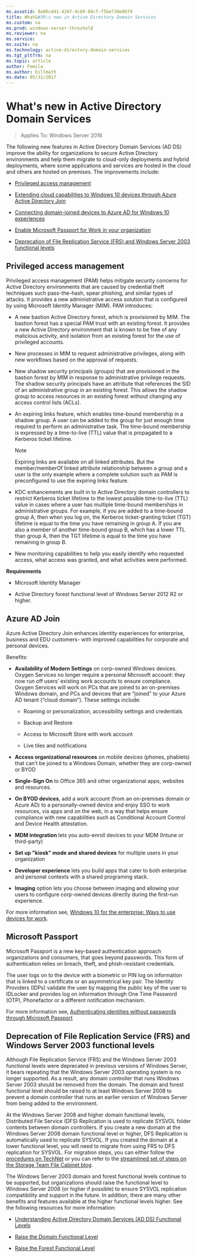```yaml
---
ms.assetid: 9a06cd41-426f-4cb9-89cf-f5be730e0b79
title: What&#39;s new in Active Directory Domain Services 
ms.custom: na
ms.prod: windows-server-threshold
ms.reviewer: na
ms.service: 
ms.suite: na
ms.technology: active-directory-domain-services
ms.tgt_pltfrm: na
ms.topic: article
author: Femila
ms.author: billmath
ms.date: 05/31/2017
---
```

# What&#39;s new in Active Directory Domain Services 

>Applies To: Windows Server 2016

The following new features in Active Directory Domain Services (AD DS) improve the ability for organizations to secure Active Directory environments and help them migrate to cloud-only deployments and hybrid deployments, where some applications and services are hosted in the cloud and others are hosted on premises. The improvements include:  
  
-   [Privileged access management](https://technet.microsoft.com/library/mt150258.aspx   
)  
  
- [Extending cloud capabilities to Windows 10 devices through Azure Active Directory Join](https://azure.microsoft.com/documentation/articles/active-directory-azureadjoin-overview/)   
  
- [Connecting domain-joined devices to Azure AD for Windows 10 experiences](https://azure.microsoft.com/documentation/articles/active-directory-azureadjoin-devices-group-policy/)   
  
- [Enable Microsoft Passport for Work in your organization](https://azure.microsoft.com/documentation/articles/active-directory-azureadjoin-passport-deployment/)    
  
-  [Deprecation of File Replication Service (FRS) and Windows Server 2003 functional levels](ad-ds/active-directory-functional-levels.md)  
  
  
## <a name="BKMK_PAM"></a>Privileged access management  
Privileged access management (PAM) helps mitigate security concerns for Active Directory environments that are caused by credential theft techniques such pass-the-hash, spear phishing, and similar types of attacks. It provides a new administrative access solution that is configured by using Microsoft Identity Manager (MIM). PAM introduces:  
  
-   A new bastion Active Directory forest, which is provisioned by MIM. The bastion forest has a special PAM trust with an existing forest. It provides a new Active Directory environment that is known to be free of any malicious activity, and isolation from an existing forest for the use of privileged accounts.  
  
-   New processes in MIM to request administrative privileges, along with new workflows based on the approval of requests.  
  
-   New shadow security principals (groups) that are provisioned in the bastion forest by MIM in response to administrative privilege requests. The shadow security principals have an attribute that references the SID of an administrative group in an existing forest. This allows the shadow group to access resources in an existing forest without changing any access control lists (ACLs).  
  
-   An expiring links feature, which enables time-bound membership in a shadow group. A user can be added to the group for just enough time required to perform an administrative task. The time-bound membership is expressed by a time-to-live (TTL) value that is propagated to a Kerberos ticket lifetime.  
  
    > [!NOTE]  
    > Expiring links are available on all linked attributes. But the member/memberOf linked attribute relationship between a group and a user is the only example where a complete solution such as PAM is preconfigured to use the expiring links feature.  
  
-   KDC enhancements are built in to Active Directory domain controllers to restrict Kerberos ticket lifetime to the lowest possible time-to-live (TTL) value in cases where a user has multiple time-bound memberships in administrative groups. For example, if you are added to a time-bound group A, then when you log on, the Kerberos ticket-granting ticket (TGT) lifetime is equal to the time you have remaining in group A. If you are also a member of another time-bound group B, which has a lower TTL than group A, then the TGT lifetime is equal to the time you have remaining in group B.  
  
-   New monitoring capabilities to help you easily identify who requested access, what access was granted, and what activities were performed.  
  
**Requirements**  
  
-   Microsoft Identity Manager  
  
-   Active Directory forest functional level of Windows Server 2012 R2 or higher.  
  
## <a name="BKMK_AzureADJoin"></a>Azure AD Join  
Azure Active Directory Join enhances identity experiences for enterprise, business and EDU customers- with improved capabilities for corporate and personal devices.  
  
Benefits:  
  
-   **Availability of Modern Settings** on corp-owned Windows devices. Oxygen Services no longer require a personal Microsoft account: they now run off users’ existing work accounts to ensure compliance. Oxygen Services will work on PCs that are joined to an on-premises Windows domain, and PCs and devices that are “joined” to your Azure AD tenant (“cloud domain”). These settings include:  
  
    -   Roaming or personalization, accessibility settings and credentials  
  
    -   Backup and Restore  
  
    -   Access to Microsoft Store with work account  
  
    -   Live tiles and notifications  
  
-   **Access organizational resources** on mobile devices (phones, phablets) that can’t be joined to a Windows Domain, whether they are corp-owned or BYOD  
  
-   **Single-Sign On** to Office 365 and other organizational apps, websites and resources.  
  
-   **On BYOD devices**, add a work account (from an on-premises domain or Azure AD) to a personally-owned device and enjoy SSO to work resources, via apps and on the web, in a way that helps ensure compliance with new capabilities such as Conditional Account Control and Device Health attestation.  
  
-   **MDM integration** lets you auto-enroll devices to your MDM (Intune or third-party)  
  
-   **Set up "kiosk" mode and shared devices** for multiple users in your organization  
  
-   **Developer experience** lets you build apps that cater to both enterprise and personal contexts with a shared programing stack.  
  
-   **Imaging** option lets you choose between imaging and allowing your users to configure corp-owned devices directly during the first-run experience.  
  
For more information see, [Windows 10 for the enterprise: Ways to use devices for work](https://azure.microsoft.com/documentation/articles/active-directory-azureadjoin-windows10-devices-overview/?rnd=1).  
  
## <a name="BKMK_IDLocker"></a>Microsoft Passport  
Microsoft Passport is a new key-based authentication approach organizations and consumers, that goes beyond passwords. This form of authentication relies on breach, theft, and phish-resistant credentials.  
  
The user logs on to the device with a biometric or PIN log on information that is linked to a certificate or an asymmetrical key pair. The Identity Providers (IDPs) validate the user by mapping the public key of the user to IDLocker and provides log on information through One Time Password (OTP), Phonefactor or a different notification mechanism.  
  
For more information see, [Authenticating identities without passwords through Microsoft Passport](https://azure.microsoft.com/documentation/articles/active-directory-azureadjoin-passport/)  
  
## <a name="BKMK_FRSDeprecation"></a>Deprecation of File Replication Service (FRS) and Windows Server 2003 functional levels  
Although File Replication Service (FRS) and the Windows Server 2003 functional levels were deprecated in previous versions of Windows Server, it bears repeating that the Windows Server 2003 operating system is no longer supported. As a result, any domain controller that runs Windows Server 2003 should be removed from the domain. The domain and forest functional level should be raised to at least Windows Server 2008 to prevent a domain controller that runs an earlier version of Windows Server from being added to the environment.  
  
At the Windows Server 2008 and higher domain functional levels, Distributed File Service (DFS) Replication is used to replicate SYSVOL folder contents between domain controllers. If you create a new domain at the Windows Server 2008 domain functional level or higher, DFS Replication is automatically used to replicate SYSVOL. If you created the domain at a lower functional level, you will need to migrate from using FRS to DFS replication for SYSVOL. For migration steps, you can either follow the [procedures on TechNet](https://technet.microsoft.com/library/dd640019(v=WS.10).aspx) or you can refer to the [streamlined set of steps on the Storage Team File Cabinet blog](http://blogs.technet.com/b/filecab/archive/2014/06/25/streamlined-migration-of-frs-to-dfsr-sysvol.aspx).  
  
The Windows Server 2003 domain and forest functional levels continue to be supported, but organizations should raise the functional level to Windows Server 2008 (or higher if possible) to ensure SYSVOL replication compatibility and support in the future. In addition, there are many other benefits and features available at the higher functional levels higher. See the following resources for more information:  
  
-   [Understanding Active Directory Domain Services (AD DS) Functional Levels](ad-ds/active-directory-functional-levels.md)  
  
-   [Raise the Domain Functional Level](https://technet.microsoft.com/library/cc753104.aspx)  
  
-   [Raise the Forest Functional Level](https://technet.microsoft.com/library/cc730985.aspx)  
  
